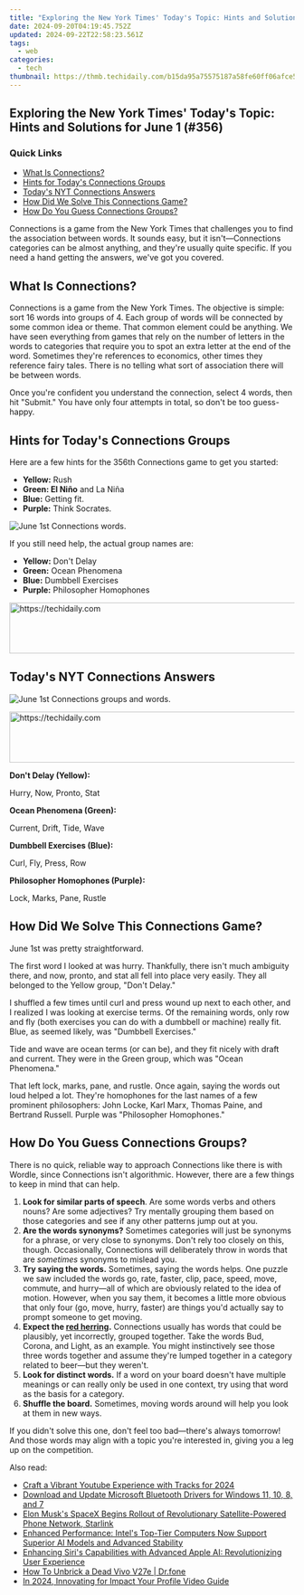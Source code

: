 ```yaml
---
title: "Exploring the New York Times' Today's Topic: Hints and Solutions for June 1 (#356)"
date: 2024-09-20T04:19:45.752Z
updated: 2024-09-22T22:58:23.561Z
tags:
  - web
categories:
  - tech
thumbnail: https://thmb.techidaily.com/b15da95a75575187a58fe60ff06afce56cf37bc750905abb4530851c744c2b18.jpg
---
```


## Exploring the New York Times' Today's Topic: Hints and Solutions for June 1 (#356)

### Quick Links

* [What Is Connections?](https://buynow-help.techidaily.com/mastering-interstellar-dominance-the-ultimate-stellaris-strategies/)
* [Hints for Today's Connections Groups](https://instagram-videos.techidaily.com/how-to-seamlessly-add-vimeo-videos-to-insta-feed/)
* [Today's NYT Connections Answers](https://desktop-recording.techidaily.com/2024-approved-whipped-watchers-guide-complete-review-of-frozen-food-filming-tech/)
* [How Did We Solve This Connections Game?](https://android-location-track.techidaily.com/how-to-intercept-text-messages-on-infinix-hot-40i-drfone-by-drfone-virtual-android/)
* [How Do You Guess Connections Groups?](https://extra-hints.techidaily.com/converting-zip-files-into-srt-subtitle-format-quickly/)

 Connections is a game from the New York Times that challenges you to find the association between words. It sounds easy, but it isn't—Connections categories can be almost anything, and they're usually quite specific. If you need a hand getting the answers, we've got you covered.

##  What Is Connections?

 Connections is a game from the New York Times. The objective is simple: sort 16 words into groups of 4\. Each group of words will be connected by some common idea or theme. That common element could be anything. We have seen everything from games that rely on the number of letters in the words to categories that require you to spot an extra letter at the end of the word. Sometimes they're references to economics, other times they reference fairy tales. There is no telling what sort of association there will be between words.

 Once you're confident you understand the connection, select 4 words, then hit "Submit." You have only four attempts in total, so don't be too guess-happy.

##  Hints for Today's Connections Groups

 Here are a few hints for the 356th Connections game to get you started:

* **Yellow:** Rush
* **Green: El Niño** and La Niña
* **Blue:** Getting fit.
* **Purple:** Think Socrates.

![June 1st Connections words.](https://static1.howtogeekimages.com/wordpress/wp-content/uploads/2024/06/june-1st-connections.png) 

 If you still need help, the actual group names are:

* **Yellow:** Don't Delay
* **Green:** Ocean Phenomena
* **Blue:** Dumbbell Exercises
* **Purple:** Philosopher Homophones

<!-- affiliate ads begin -->
<a href="https://aligracehair.sjv.io/c/5597632/1884002/19272" target="_top" id="1884002">
  <img src="//a.impactradius-go.com/display-ad/19272-1884002" border="0" alt="https://techidaily.com" width="728" height="90"/>
</a>
<img height="0" width="0" src="https://aligracehair.sjv.io/i/5597632/1884002/19272" style="position:absolute;visibility:hidden;" border="0" />
<!-- affiliate ads end -->

##  Today's NYT Connections Answers

![June 1st Connections groups and words.](https://static1.howtogeekimages.com/wordpress/wp-content/uploads/2024/06/june-1st-connections-filled.png) 

<!-- affiliate ads begin -->
<a href="https://unicoeye.pxf.io/c/5597632/2134489/18498" target="_top" id="2134489">
  <img src="//a.impactradius-go.com/display-ad/18498-2134489" border="0" alt="https://techidaily.com" width="728" height="90"/>
</a>
<img height="0" width="0" src="https://unicoeye.pxf.io/i/5597632/2134489/18498" style="position:absolute;visibility:hidden;" border="0" />
<!-- affiliate ads end -->

**Don't Delay (Yellow):** 

 Hurry, Now, Pronto, Stat 

**Ocean Phenomena (Green):** 

 Current, Drift, Tide, Wave

**Dumbbell Exercises (Blue):** 

 Curl, Fly, Press, Row

**Philosopher Homophones (Purple):** 

 Lock, Marks, Pane, Rustle

##  How Did We Solve This Connections Game?

 June 1st was pretty straightforward. 

 The first word I looked at was hurry. Thankfully, there isn't much ambiguity there, and now, pronto, and stat all fell into place very easily. They all belonged to the Yellow group, "Don't Delay." 

 I shuffled a few times until curl and press wound up next to each other, and I realized I was looking at exercise terms. Of the remaining words, only row and fly (both exercises you can do with a dumbbell or machine) really fit. Blue, as seemed likely, was "Dumbbell Exercises." 

 Tide and wave are ocean terms (or can be), and they fit nicely with draft and current. They were in the Green group, which was "Ocean Phenomena." 

 That left lock, marks, pane, and rustle. Once again, saying the words out loud helped a lot. They're homophones for the last names of a few prominent philosophers: John Locke, Karl Marx, Thomas Paine, and Bertrand Russell. Purple was "Philosopher Homophones." 

##  How Do You Guess Connections Groups?

 There is no quick, reliable way to approach Connections like there is with Wordle, since Connections isn't algorithmic. However, there are a few things to keep in mind that can help.

1. **Look for similar parts of speech**. Are some words verbs and others nouns? Are some adjectives? Try mentally grouping them based on those categories and see if any other patterns jump out at you.
2. **Are the words synonyms?** Sometimes categories will just be synonyms for a phrase, or very close to synonyms. Don't rely too closely on this, though. Occasionally, Connections will deliberately throw in words that are _sometimes_ synonyms to mislead you.
3. **Try saying the words.** Sometimes, saying the words helps. One puzzle we saw included the words go, rate, faster, clip, pace, speed, move, commute, and hurry—all of which are obviously related to the idea of motion. However, when you say them, it becomes a little more obvious that only four (go, move, hurry, faster) are things you'd actually say to prompt someone to get moving.
4. **Expect the [red herring](https://www.merriam-webster.com/dictionary/red%20herring).** Connections usually has words that could be plausibly, yet incorrectly, grouped together. Take the words Bud, Corona, and Light, as an example. You might instinctively see those three words together and assume they're lumped together in a category related to beer—but they weren't.
5. **Look for distinct words.** If a word on your board doesn't have multiple meanings or can really only be used in one context, try using that word as the basis for a category.
6. **Shuffle the board.** Sometimes, moving words around will help you look at them in new ways.

 If you didn't solve this one, don't feel too bad—there's always tomorrow! And those words may align with a topic you're interested in, giving you a leg up on the competition.

<ins class="adsbygoogle"
     style="display:block"
     data-ad-format="autorelaxed"
     data-ad-client="ca-pub-7571918770474297"
     data-ad-slot="1223367746"></ins>

<ins class="adsbygoogle"
     style="display:block"
     data-ad-client="ca-pub-7571918770474297"
     data-ad-slot="8358498916"
     data-ad-format="auto"
     data-full-width-responsive="true"></ins>

<span class="atpl-alsoreadstyle">Also read:</span>
<div><ul>
<li><a href="https://youtube-clips.techidaily.com/craft-a-vibrant-youtube-experience-with-tracks-for-2024/"><u>Craft a Vibrant Youtube Experience with Tracks for 2024</u></a></li>
<li><a href="https://hardware-updates.techidaily.com/download-and-update-microsoft-bluetooth-drivers-for-windows-11-10-8-and-7/"><u>Download and Update Microsoft Bluetooth Drivers for Windows 11, 10, 8, and 7</u></a></li>
<li><a href="https://some-skills.techidaily.com/elon-musks-spacex-begins-rollout-of-revolutionary-satellite-powered-phone-network-starlink/"><u>Elon Musk's SpaceX Begins Rollout of Revolutionary Satellite-Powered Phone Network, Starlink</u></a></li>
<li><a href="https://some-skills.techidaily.com/enhanced-performance-intels-top-tier-computers-now-support-superior-ai-models-and-advanced-stability/"><u>Enhanced Performance: Intel's Top-Tier Computers Now Support Superior AI Models and Advanced Stability</u></a></li>
<li><a href="https://some-skills.techidaily.com/enhancing-siris-capabilities-with-advanced-apple-ai-revolutionizing-user-experience/"><u>Enhancing Siri's Capabilities with Advanced Apple AI: Revolutionizing User Experience</u></a></li>
<li><a href="https://fix-guide.techidaily.com/how-to-unbrick-a-dead-vivo-v27e-drfone-by-drfone-fix-android-problems-fix-android-problems/"><u>How To Unbrick a Dead Vivo V27e | Dr.fone</u></a></li>
<li><a href="https://facebook-video-recording.techidaily.com/in-2024-innovating-for-impact-your-profile-video-guide/"><u>In 2024, Innovating for Impact Your Profile Video Guide</u></a></li>
</ul></div>

